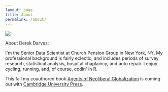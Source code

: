 ```yaml
---
layout: page
title: About
permalink: /about/
---
```


<img src="{{ site.baseurl }}/img/self100.jpg">


About Derek Darves:


I'm the Senior Data Scientist at Church Pension Group in New York, NY. 
My professional background is fairly eclectic, and includes periods of survey research, statistical analysis, hospital chaplaincy, and auto repair.
I enjoy cycling, running, and, of course, codin' in R. 

This fall my coauthored book [Agents of Neoliberal Globalization](https://books.google.com/books/about/Agents_of_Neoliberal_Globalization.html?id=kc5urgEACAAJ) is coming out with [Cambridge University Press](http://www.cambridge.org). 

